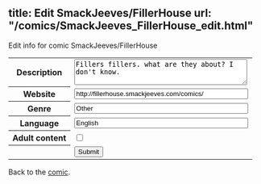 title: Edit SmackJeeves/FillerHouse
url: "/comics/SmackJeeves_FillerHouse_edit.html"
---
Edit info for comic SmackJeeves/FillerHouse

<form name="comic" action="http://gaepostmail.appspot.com/comic/" method="post">
<table class="comicinfo">
<tr>
<th>Description</th><td><textarea name="description" cols="40" rows="3">Fillers fillers. what are they about? I don't know.</textarea></td>
</tr>
<tr>
<th>Website</th><td><input type="text" name="url" value="http://fillerhouse.smackjeeves.com/comics/" size="40"/></td>
</tr>
<tr>
<th>Genre</th><td><input type="text" name="genre" value="Other" size="40"/></td>
</tr>
<tr>
<th>Language</th><td><input type="text" name="language" value="English" size="40"/></td>
</tr>
<tr>
<th>Adult content</th><td><input type="checkbox" name="adult" value="adult" /></td>
</tr>
<tr>
<th></th><td>
<input type="hidden" name="comic" value="SmackJeeves_FillerHouse" />
<input type="submit" name="submit" value="Submit" />
</td>
</tr>
</table>
</form>

Back to the [comic](SmackJeeves_FillerHouse.html).
